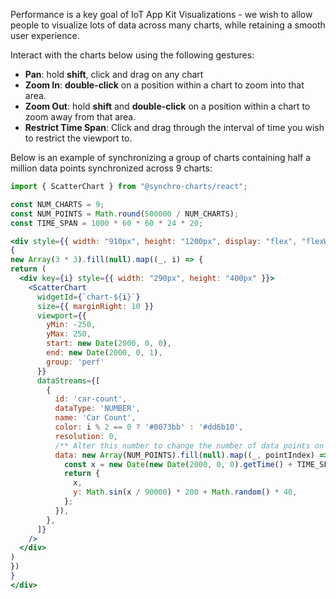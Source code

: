 
Performance is a key goal of IoT App Kit Visualizations - we wish to allow people to visualize lots of data across many charts, while retaining a smooth user experience.

Interact with the charts below using the following gestures:
 - **Pan**: hold **shift**, click and drag on any chart
 - **Zoom In**: **double-click** on a position within a chart to zoom into that area.
 - **Zoom Out**: hold **shift** and **double-click** on a position within a chart to zoom away from that area.
 - **Restrict Time Span**: Click and drag through the interval of time you wish to restrict the viewport to.

Below is an example of synchronizing a group of charts containing half a million data points synchronized across 9 charts:

```jsx
import { ScatterChart } from "@synchro-charts/react";

const NUM_CHARTS = 9;
const NUM_POINTS = Math.round(500000 / NUM_CHARTS);
const TIME_SPAN = 1000 * 60 * 60 * 24 * 20;

<div style={{ width: "910px", height: "1200px", display: "flex", "flexWrap": 'wrap' }}>
{
new Array(3 * 3).fill(null).map((_, i) => {
return (
  <div key={i} style={{ width: "290px", height: "400px" }}>
    <ScatterChart
      widgetId={`chart-${i}`}
      size={{ marginRight: 10 }}
      viewport={{
        yMin: -250,
        yMax: 250,
        start: new Date(2000, 0, 0),
        end: new Date(2000, 0, 1),
        group: 'perf'
      }}
      dataStreams={[
        {
          id: 'car-count',
          dataType: 'NUMBER',
          name: 'Car Count',
          color: i % 2 == 0 ? '#0073bb' : '#dd6b10',
          resolution: 0,
          /** Alter this number to change the number of data points on each chart! */
          data: new Array(NUM_POINTS).fill(null).map((_, pointIndex) => {
            const x = new Date(new Date(2000, 0, 0).getTime() + TIME_SPAN * (pointIndex / NUM_POINTS)).getTime();
            return {
              x, 
              y: Math.sin(x / 90000) * 200 + Math.random() * 40,
            };
          }),
        },
      ]}
    />
  </div>
)
})
}
</div>
```
